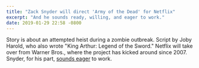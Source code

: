 ```yaml
---
title: "Zack Snyder will direct 'Army of the Dead' for Netflix"  
excerpt: "And he sounds ready, willing, and eager to work."
date: 2019-01-29 22:58 -0800
---
```


Story is about an attempted heist during a zombie outbreak. Script by Joby Harold, who also wrote "King Arthur: Legend of the Sword." Netflix will take over from Warner Bros., where the project has kicked around since 2007. Snyder, for his part, [sounds eager](https://www.hollywoodreporter.com/heat-vision/zack-snyder-returns-movies-zombie-pic-army-dead-1178979) to work.
